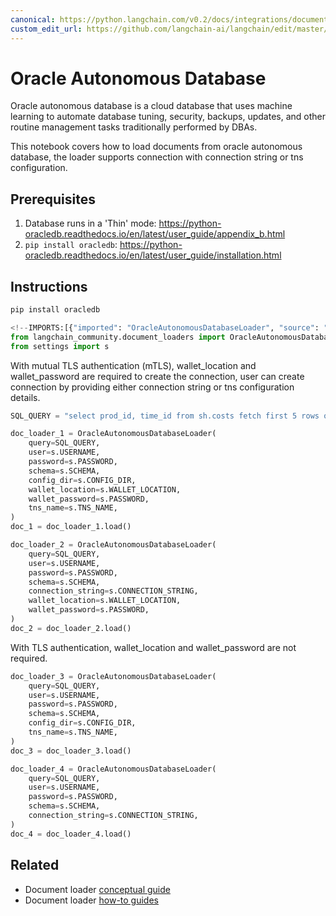 ```yaml
---
canonical: https://python.langchain.com/v0.2/docs/integrations/document_loaders/oracleadb_loader/
custom_edit_url: https://github.com/langchain-ai/langchain/edit/master/docs/docs/integrations/document_loaders/oracleadb_loader.ipynb
---
```


# Oracle Autonomous Database

Oracle autonomous database is a cloud database that uses machine learning to automate database tuning, security, backups, updates, and other routine management tasks traditionally performed by DBAs.

This notebook covers how to load documents from oracle autonomous database, the loader supports connection with connection string or tns configuration.

## Prerequisites
1. Database runs in a 'Thin' mode:
   https://python-oracledb.readthedocs.io/en/latest/user_guide/appendix_b.html
2. `pip install oracledb`:
   https://python-oracledb.readthedocs.io/en/latest/user_guide/installation.html

## Instructions


```python
pip install oracledb
```


```python
<!--IMPORTS:[{"imported": "OracleAutonomousDatabaseLoader", "source": "langchain_community.document_loaders", "docs": "https://api.python.langchain.com/en/latest/document_loaders/langchain_community.document_loaders.oracleadb_loader.OracleAutonomousDatabaseLoader.html", "title": "Oracle Autonomous Database"}]-->
from langchain_community.document_loaders import OracleAutonomousDatabaseLoader
from settings import s
```

With mutual TLS authentication (mTLS), wallet_location and wallet_password are required to create the connection, user can create connection by providing either connection string or tns configuration details.


```python
SQL_QUERY = "select prod_id, time_id from sh.costs fetch first 5 rows only"

doc_loader_1 = OracleAutonomousDatabaseLoader(
    query=SQL_QUERY,
    user=s.USERNAME,
    password=s.PASSWORD,
    schema=s.SCHEMA,
    config_dir=s.CONFIG_DIR,
    wallet_location=s.WALLET_LOCATION,
    wallet_password=s.PASSWORD,
    tns_name=s.TNS_NAME,
)
doc_1 = doc_loader_1.load()

doc_loader_2 = OracleAutonomousDatabaseLoader(
    query=SQL_QUERY,
    user=s.USERNAME,
    password=s.PASSWORD,
    schema=s.SCHEMA,
    connection_string=s.CONNECTION_STRING,
    wallet_location=s.WALLET_LOCATION,
    wallet_password=s.PASSWORD,
)
doc_2 = doc_loader_2.load()
```

With TLS authentication, wallet_location and wallet_password are not required.


```python
doc_loader_3 = OracleAutonomousDatabaseLoader(
    query=SQL_QUERY,
    user=s.USERNAME,
    password=s.PASSWORD,
    schema=s.SCHEMA,
    config_dir=s.CONFIG_DIR,
    tns_name=s.TNS_NAME,
)
doc_3 = doc_loader_3.load()

doc_loader_4 = OracleAutonomousDatabaseLoader(
    query=SQL_QUERY,
    user=s.USERNAME,
    password=s.PASSWORD,
    schema=s.SCHEMA,
    connection_string=s.CONNECTION_STRING,
)
doc_4 = doc_loader_4.load()
```


## Related

- Document loader [conceptual guide](/docs/concepts/#document-loaders)
- Document loader [how-to guides](/docs/how_to/#document-loaders)